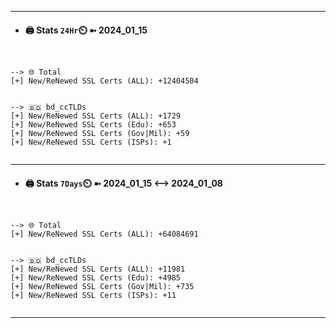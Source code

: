 

---
- #### 🖨️ **Stats** `24Hr`⏲️ ➼ 2024_01_15
```console


--> 🌐 Total
[+] New/ReNewed SSL Certs (ALL): +12404504


--> 🇧🇩 bd_ccTLDs
[+] New/ReNewed SSL Certs (ALL): +1729
[+] New/ReNewed SSL Certs (Edu): +653
[+] New/ReNewed SSL Certs (Gov|Mil): +59
[+] New/ReNewed SSL Certs (ISPs): +1


```

---
- #### 🖨️ **Stats** `7Days`⏲️ ➼ 2024_01_15 <--> 2024_01_08
```console


--> 🌐 Total
[+] New/ReNewed SSL Certs (ALL): +64084691


--> 🇧🇩 bd_ccTLDs
[+] New/ReNewed SSL Certs (ALL): +11981
[+] New/ReNewed SSL Certs (Edu): +4985
[+] New/ReNewed SSL Certs (Gov|Mil): +735
[+] New/ReNewed SSL Certs (ISPs): +11


```

---

